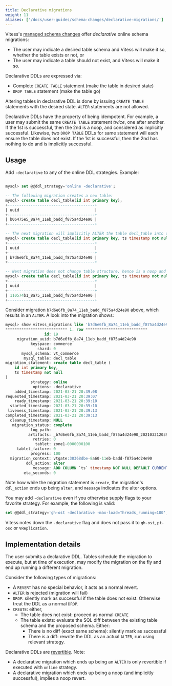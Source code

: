 ```yaml
---
title: Declarative migrations
weight: 11
aliases: ['/docs/user-guides/schema-changes/declarative-migrations/']
---
```


Vitess's [managed schema changes](../managed-online-schema-changes/) offer _declarative_ online schema migrations:

- The user may indicate a desired table schema and Vitess will make it so, whether the table exists or not, or
- The user may indicate a table should not exist, and Vitess will make it so.

Declarative DDLs are expressed via:

- Complete `CREATE TABLE` statement (make the table in desired state)
- `DROP TABLE` statement (make the table go)

Altering tables in declarative DDL is done by issuing `CREATE TABLE` statements with the desired state. `ALTER` statements are not allowed.

Declarative DDLs have the property of being idempotent. For example, a user may submit the same `CREATE TABLE` statement _twice_, one after another. If the 1st is successful, then the 2nd is a noop, and considered as implicitly successful. Likewise, two `DROP TABLE` DDLs for same statement will each ensure the table does not exist. If the 1st is successful, then the 2nd has nothing to do and is implicitly successful.

## Usage

Add `-declarative` to any of the online DDL strategies. Example:

```sql

mysql> set @@ddl_strategy='online -declarative';

-- The following migration creates a new table:
mysql> create table decl_table(id int primary key);
+--------------------------------------+
| uuid                                 |
+--------------------------------------+
| b06475e5_8a74_11eb_badd_f875a4d24e90 |
+--------------------------------------+

-- The next migration will implicitly ALTER the table decl_table into desired state:
mysql> create table decl_table(id int primary key, ts timestamp not null);
+--------------------------------------+
| uuid                                 |
+--------------------------------------+
| b7d6e6fb_8a74_11eb_badd_f875a4d24e90 |
+--------------------------------------+

-- Next migration does not change table structure, hence is a noop and implicitly successful:
mysql> create table decl_table(id int primary key, ts timestamp not null);
+--------------------------------------+
| uuid                                 |
+--------------------------------------+
| 110574b1_8a75_11eb_badd_f875a4d24e90 |
+--------------------------------------+
```

Consider migration `b7d6e6fb_8a74_11eb_badd_f875a4d24e90` above, which results in an `ALTER`. A look into the migration shows:

```sql
mysql> show vitess_migrations like 'b7d6e6fb_8a74_11eb_badd_f875a4d24e90'\G
*************************** 1. row ***************************
                 id: 19
     migration_uuid: b7d6e6fb_8a74_11eb_badd_f875a4d24e90
           keyspace: commerce
              shard: 0
       mysql_schema: vt_commerce
        mysql_table: decl_table
migration_statement: create table decl_table (
	id int primary key,
	ts timestamp not null
)
           strategy: online
            options: -declarative
    added_timestamp: 2021-03-21 20:39:08
requested_timestamp: 2021-03-21 20:39:07
    ready_timestamp: 2021-03-21 20:39:10
  started_timestamp: 2021-03-21 20:39:10
 liveness_timestamp: 2021-03-21 20:39:13
completed_timestamp: 2021-03-21 20:39:13
  cleanup_timestamp: NULL
   migration_status: complete
           log_path: 
          artifacts: _b7d6e6fb_8a74_11eb_badd_f875a4d24e90_20210321203910_vrepl,
            retries: 0
             tablet: zone1-0000000100
     tablet_failure: 0
           progress: 100
  migration_context: vtgate:38368dbe-8a60-11eb-badd-f875a4d24e90
         ddl_action: alter
            message: ADD COLUMN `ts` timestamp NOT NULL DEFAULT CURRENT_TIMESTAMP ON UPDATE CURRENT_TIMESTAMP
        eta_seconds: 0
```
Note how while the migration statement is `create`, the migration's `ddl_action` ends up being `alter`, and `message` indicates the alter options.

You may add `-declarative` even if you otherwise supply flags to your favorite strategy. For example, the following is valid:
```sql
set @@ddl_strategy='gh-ost -declarative -max-load=Threads_running=100';
```

Vitess notes down the `-declarative` flag and does not pass it to `gh-ost`, `pt-osc` or `VReplication`.

## Implementation details

The user submits a declarative DDL. Tables schedule the migration to execute, but at time of execution, may modify the migration on the fly and end up running a different migration.

Consider the following types of migrations:

- A `REVERT` has no special behavior, it acts as a normal revert.
- `ALTER` is rejected (migration will fail)
- `DROP`: silently mark as successful if the table does not exist. Otherwise treat the DDL as a normal `DROP`.
- `CREATE`: either,
  - The table does not exist: proceed as normal `CREATE`
  - The table exists: evaluate the SQL diff between the existing table schema and the proposed schema. Either:
    - There is no diff (exact same schema): silently mark as successful
    - There is a diff: rewrite the DDL as an actual `ALTER`, run using relevant strategy.

Declarative DDLs are [revertible](../revertible-migrations/). Note:

- A declarative migration which ends up being an `ALTER` is only revertible if executed with `online` strategy.
- A declarative migration which ends up being a noop (and implicitly successful), implies a noop revert.
